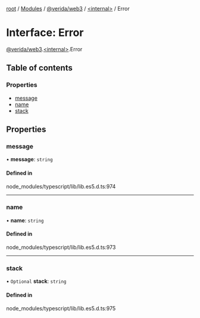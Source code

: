 [root](../README.md) / [Modules](../modules.md) / [@verida/web3](../modules/verida_web3.md) / [<internal\>](../modules/verida_web3._internal_.md) / Error

# Interface: Error

[@verida/web3](../modules/verida_web3.md).[<internal\>](../modules/verida_web3._internal_.md).Error

## Table of contents

### Properties

- [message](verida_web3._internal_.Error.md#message)
- [name](verida_web3._internal_.Error.md#name)
- [stack](verida_web3._internal_.Error.md#stack)

## Properties

### message

• **message**: `string`

#### Defined in

node_modules/typescript/lib/lib.es5.d.ts:974

___

### name

• **name**: `string`

#### Defined in

node_modules/typescript/lib/lib.es5.d.ts:973

___

### stack

• `Optional` **stack**: `string`

#### Defined in

node_modules/typescript/lib/lib.es5.d.ts:975
